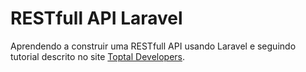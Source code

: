# RESTfull API Laravel

Aprendendo a construir uma RESTfull API usando Laravel e seguindo tutorial descrito no site [Toptal Developers](https://www.toptal.com/laravel/restful-laravel-api-tutorial).